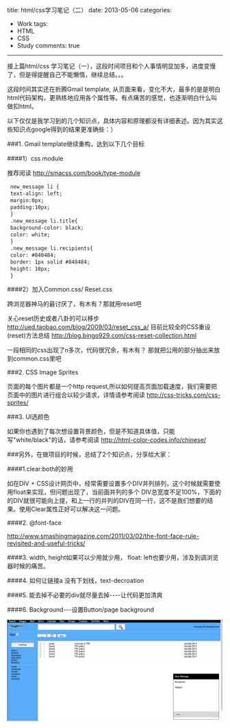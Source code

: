 title: html/css学习笔记（二）
date: 2013-05-06
categories:
- Work
tags:
- HTML
- CSS
- Study
comments: true
---

接上篇html/css 学习笔记（一），这段时间项目和个人事情明显加多，进度变慢了，但是得提醒自己不能懒惰，继续总结。。。

这段时间其实还在折腾Gmail template, 从页面来看，变化不大，最多的是是明白html代码架构，更熟练地应用各个属性等。有点痛苦的感觉，也逐渐明白什么叫做扣html。
 
以下仅仅是我学习到的几个知识点，具体内容和原理都没有详细表述。因为其实这些知识点google得到的结果更准确些：）

###1. Gmail template继续重构，达到以下几个目标

####1）css module 

推荐阅读  http://smacss.com/book/type-module 
     
     new_message li {
     text-align: left;
     margin:0px;
     padding:10px;
     }
     .new_message li.title{
     background-color: black;
     color: white;
     }
     .new_message li.recipients{
     color: #848484;
     border: 1px solid #848484;
     height: 10px;
     }

####2）加入Common.css/ Reset.css
 
跨浏览器神马的最讨厌了，有木有？那就用reset吧

关心reset历史或者八卦的可以移步 http://ued.taobao.com/blog/2009/03/reset_css_a/
目前比较全的CSS重设(reset)方法总结 http://blog.bingo929.com/css-reset-collection.html
 
一段相同的css出现了n多次，代码很冗余，有木有？ 那就把公用的部分抽出来放到common.css里吧

###2. CSS Image Sprites

页面的每个图片都是一个http request,所以如何提高页面加载速度，我们需要把页面中的图片进行组合以较少请求，详情请参考阅读 http://css-tricks.com/css-sprites/ 

###3. UI选颜色

如果你也遇到了每次想设置背景颜色，但是不知道具体值，只能写"white/black"的话，请参考阅读 http://html-color-codes.info/chinese/ 

###另外，在做项目的时候，总结了2个知识点，分享给大家：

####1.clear:both的妙用

如在DIV + CSS设计网页中，经常需要设置多个DIV并列排列，这个时候就需要使用float来实现，但问题出现了，当前面并列的多个 DIV总宽度不足100%，下面的的DIV就很可能向上提，和上一行的并列的DIV在同一行，这不是我们想要的结果。使用Clear属性正好可以解决这一问题。

####2. @font-face

http://www.smashingmagazine.com/2011/03/02/the-font-face-rule-revisited-and-useful-tricks/

####3. width, height如果可以少用就少用， float: left也要少用，涉及到调浏览器时候的痛苦。

####4. 如何让链接a 没有下划线，text-decroation

####5. 能去掉不必要的div就尽量去掉----让代码更加清爽

####6. Background---设置Button/page background
 
![Homework: Gmail](https://raw.githubusercontent.com/xmyang/xmyang.github.io/master/images/Homework_Gmail.png)